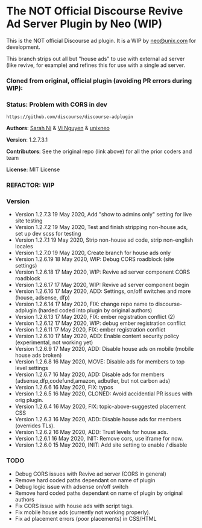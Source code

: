 # The NOT Official Discourse Revive Ad Server Plugin by Neo (WIP)

This is the NOT official Discourse ad plugin. It is a WIP by neo@unix.com for development.

This branch strips out all but "house ads" to use with external ad server (like revive, for example) and refines this for use with a single ad server.

### Cloned from original, official plugin (avoiding PR errors during WIP):

### Status: Problem with CORS in dev

```
https://github.com/discourse/discourse-adplugin
```

**Authors**: [Sarah Ni](https://github.com/cyberkoi) & [Vi Nguyen](https://github.com/ladydanger) & [unixneo](https://github.com/unixneo)

**Version**: 1.2.7.3.1

**Contributors**: See the original repo (link above) for all the prior coders and team

**License**: MIT License

### REFACTOR: WIP

### Version

- Version 1.2.7.3 19 May 2020, Add "show to admins only" setting for live site testing
- Version 1.2.7.2 19 May 2020, Test and finish stripping non-house ads, set up dev scss for testing
- Version 1.2.7.1 19 May 2020, Strip non-house ad code, strip non-english locales
- Version 1.2.7.0 19 May 2020, Create branch for house ads only
- Version 1.2.6.19 18 May 2020, WIP: Debug CORS roadblock (site settings)
- Version 1.2.6.18 17 May 2020, WIP: Revive ad server component CORS roadblock
- Version 1.2.6.17 17 May 2020, WIP: Revive ad server component begin
- Version 1.2.6.16 17 May 2020, ADD: Settings, on/off switches and more (house, adsense, dfp)
- Version 1.2.6.14 17 May 2020, FIX: change repo name to discourse-adplugin (harded coded into plugin by original authors)
- Version 1.2.6.13 17 May 2020, FIX: ember registration conflict (2)
- Version 1.2.6.12 17 May 2020, WIP: debug ember registration conflict
- Version 1.2.6.11 17 May 2020, FIX: ember registration conflict
- Version 1.2.6.10 17 May 2020, ADD: Enable content security policy (experimental, not working yet)
- Version 1.2.6.9 17 May 2020, ADD: Disable house ads on mobile (mobile house ads broken)
- Version 1.2.6.8 16 May 2020, MOVE: Disable ads for members to top level settings
- Version 1.2.6.7 16 May 2020, ADD: Disable ads for members (adsense,dfp,codefund,amazon, adbutler, but not carbon ads)
- Version 1.2.6.6 16 May 2020, FIX: typos
- Version 1.2.6.5 16 May 2020, CLONED: Avoid accidential PR issues with orig plugin.
- Version 1.2.6.4 16 May 2020, FIX: topic-above-suggested placement CSS
- Version 1.2.6.3 16 May 2020, ADD: Disable house ads for members (overrides TLs).
- Version 1.2.6.2 16 May 2020, ADD: Trust levels for house ads.
- Version 1.2.6.1 16 May 2020, INIT: Remove cors, use iframe for now.
- Version 1.2.6.0 15 May 2020, INIT: Add site setting to enable / disable

### TODO

- Debug CORS issues with Revive ad server (CORS in general)
- Remove hard coded paths dependant on name of plugin
- Debug logic issue with adsense on/off switch
- Remove hard coded paths dependant on name of plugin by original authors
- Fix CORS issue with house ads with script tags.
- Fix mobile house ads (currently not working properly).
- Fix ad placement errors (poor placements) in CSS/HTML
